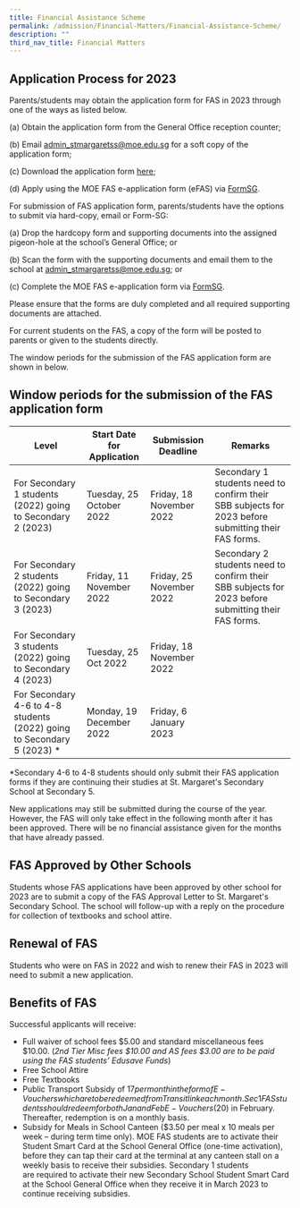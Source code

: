 ```yaml
---
title: Financial Assistance Scheme
permalink: /admission/Financial-Matters/Financial-Assistance-Scheme/
description: ""
third_nav_title: Financial Matters
---
```




Application Process for 2023
----------------------------

Parents/students may obtain the application form for FAS in 2023 through one of the ways as listed below. 

  

(a) Obtain the application form from the General Office reception counter;

(b) Email [admin\_stmargaretss@moe.edu.sg](mailto:admin_stmargaretss@moe.edu.sg) for a soft copy of the application form;

(c) Download the application form [here](https://go.gov.sg/moe-fas-application-form2023);

(d) Apply using the MOE FAS e-application form (eFAS) via [FormSG](https://go.gov.sg/moe-efas).

  

For submission of FAS application form, parents/students have the options to submit via hard-copy, email or Form-SG:

(a) Drop the hardcopy form and supporting documents into the assigned pigeon-hole at the school’s General Office; or

(b) Scan the form with the supporting documents and email them to the school at [admin\_stmargaretss@moe.edu.sg](mailto:admin_stmargaretss@moe.edu.sg); or

(c) Complete the MOE FAS e-application form via [FormSG](https://go.gov.sg/moe-efas).

  

Please ensure that the forms are duly completed and all required supporting documents are attached.

  

For current students on the FAS, a copy of the form will be posted to parents or given to the students directly.

  

The window periods for the submission of the FAS application form are shown in below.

Window periods for the submission of the FAS application form
-------------------------------------------------------------

| Level | Start Date for Application | Submission Deadline | Remarks |
| --- | --- | --- | --- |
| For Secondary 1 students (2022) going to Secondary 2 (2023) | Tuesday, 25 October 2022 | Friday, 18 November 2022 | Secondary 1 students need to confirm their SBB subjects for 2023 before submitting their FAS forms.  |
| For Secondary 2 students (2022) going to Secondary 3 (2023)   | Friday, 11 November 2022   | Friday, 25 November 2022  | Secondary 2 students need to confirm their SBB subjects for 2023 before submitting their FAS forms. |
| For Secondary 3 students (2022) going to Secondary 4 (2023)  | Tuesday, 25 Oct 2022   | Friday, 18 November 2022  |   |
| For Secondary 4-6 to 4-8 students (2022) going to Secondary 5 (2023) \* | Monday, 19 December 2022 | Friday, 6 January 2023 |   |

*Secondary 4-6 to 4-8 students should only submit their FAS application forms if they are continuing their studies at St. Margaret's Secondary School at Secondary 5.

New applications may still be submitted during the course of the year. However, the FAS will only take effect in the following month after it has been approved. There will be no financial assistance given for the months that have already passed. 

  

FAS Approved by Other Schools
-----------------------------

Students whose FAS applications have been approved by other school for 2023 are to submit a copy of the FAS Approval Letter to St. Margaret's Secondary School. The school will follow-up with a reply on the procedure for collection of textbooks and school attire.

  

Renewal of FAS
--------------

Students who were on FAS in 2022 and wish to renew their FAS in 2023 will need to submit a new application. 

  

Benefits of FAS
---------------

Successful applicants will receive:

*   Full waiver of school fees $5.00 and standard miscellaneous fees $10.00. (_2nd Tier Misc fees $10.00 and AS fees $3.00 are to be paid using the FAS students’ Edusave Funds_)
*   Free School Attire
*   Free Textbooks
*   Public Transport Subsidy of $17 per month in the form of E-Vouchers which are to be redeemed from Transitlink each month. Sec 1 FAS students should redeem for both Jan and Feb E-Vouchers ($20) in February. Thereafter, redemption is on a monthly basis.
*   Subsidy for Meals in School Canteen ($3.50 per meal x 10 meals per week – during term time only). MOE FAS students are to activate their  Student Smart Card at the School General Office (one-time activation), before they can tap their card at the terminal at any canteen stall on a weekly basis to receive their subsidies. Secondary 1 students are required to activate their new Secondary School Student Smart Card at the School General Office when they receive it in March 2023 to continue receiving subsidies.